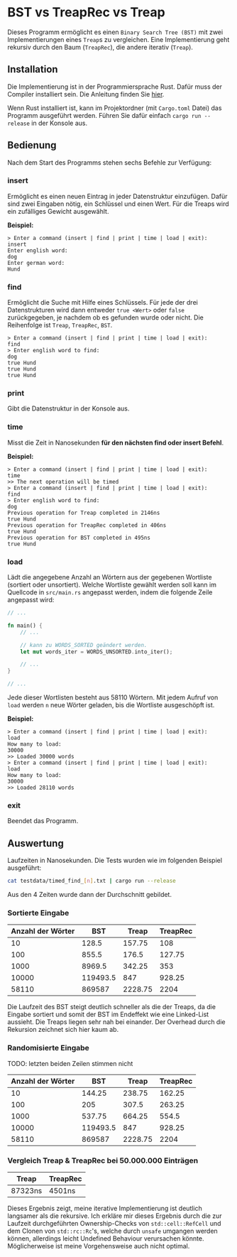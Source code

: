 # BST vs TreapRec vs Treap

Dieses Programm ermöglicht es einen `Binary Search Tree (BST)` mit zwei
Implementierungen eines `Treap`s zu vergleichen. Eine Implementierung geht
rekursiv durch den Baum (`TreapRec`), die andere iterativ (`Treap`).

## Installation

Die Implementierung ist in der Programmiersprache Rust. Dafür muss der Compiler
installiert sein. Die Anleitung finden Sie
[hier](https://www.rust-lang.org/tools/install).

Wenn Rust installiert ist, kann im Projektordner (mit `Cargo.toml` Datei) das
Programm ausgeführt werden. Führen Sie dafür einfach `cargo run --release` in
der Konsole aus.

## Bedienung

Nach dem Start des Programms stehen sechs Befehle zur Verfügung:

### insert

Ermöglicht es einen neuen Eintrag in jeder Datenstruktur einzufügen. Dafür sind
zwei Eingaben nötig, ein Schlüssel und einen Wert. Für die Treaps wird ein
zufälliges Gewicht ausgewählt.

**Beispiel:**

```
> Enter a command (insert | find | print | time | load | exit):
insert
Enter english word:
dog
Enter german word:
Hund
```

### find

Ermöglicht die Suche mit Hilfe eines Schlüssels. Für jede der drei
Datenstrukturen wird dann entweder `true <Wert>` oder `false` zurückgegeben, je
nachdem ob es gefunden wurde oder nicht. Die Reihenfolge ist `Treap`,
`TreapRec`, `BST`.

```
> Enter a command (insert | find | print | time | load | exit):
find
> Enter english word to find:
dog
true Hund
true Hund
true Hund
```

### print

Gibt die Datenstruktur in der Konsole aus.

### time

Misst die Zeit in Nanosekunden **für den nächsten find oder insert Befehl**.

**Beispiel:**

```
> Enter a command (insert | find | print | time | load | exit):
time
>> The next operation will be timed
> Enter a command (insert | find | print | time | load | exit):
find
> Enter english word to find:
dog
Previous operation for Treap completed in 2146ns
true Hund
Previous operation for TreapRec completed in 406ns
true Hund
Previous operation for BST completed in 495ns
true Hund
```

### load

Lädt die angegebene Anzahl an Wörtern aus der gegebenen Wortliste (sortiert oder
unsortiert). Welche Wortliste gewählt werden soll kann im Quellcode in
`src/main.rs` angepasst werden, indem die folgende Zeile angepasst wird:

```rust
// ...

fn main() {
	// ...

	// kann zu WORDS_SORTED geändert werden.
	let mut words_iter = WORDS_UNSORTED.into_iter();

	// ...
}

// ...
```

Jede dieser Wortlisten besteht aus 58110 Wörtern. Mit jedem Aufruf von `load`
werden `n` neue Wörter geladen, bis die Wortliste ausgeschöpft ist.

**Beispiel:**

```
> Enter a command (insert | find | print | time | load | exit):
load
How many to load:
30000
>> Loaded 30000 words
> Enter a command (insert | find | print | time | load | exit):
load
How many to load:
30000
>> Loaded 28110 words
```

### exit

Beendet das Programm.

## Auswertung

Laufzeiten in Nanosekunden. Die Tests wurden wie im folgenden Beispiel
ausgeführt:

```sh
cat testdata/timed_find_[n].txt | cargo run --release
```

Aus den 4 Zeiten wurde dann der Durchschnitt gebildet.

### Sortierte Eingabe

| Anzahl der Wörter | BST      | Treap   | TreapRec |
| ----------------- | -------- | ------- | -------- |
| 10                | 128.5    | 157.75  | 108      |
| 100               | 855.5    | 176.5   | 127.75   |
| 1000              | 8969.5   | 342.25  | 353      |
| 10000             | 119493.5 | 847     | 928.25   |
| 58110             | 869587   | 2228.75 | 2204     |

Die Laufzeit des BST steigt deutlich schneller als die der Treaps, da die
Eingabe sortiert und somit der BST im Endeffekt wie eine Linked-List aussieht.
Die Treaps liegen sehr nah bei einander. Der Overhead durch die Rekursion
zeichnet sich hier kaum ab.

### Randomisierte Eingabe

TODO: letzten beiden Zeilen stimmen nicht

| Anzahl der Wörter | BST      | Treap   | TreapRec |
| ----------------- | -------- | ------- | -------- |
| 10                | 144.25   | 238.75  | 162.25   |
| 100               | 205      | 307.5   | 263.25   |
| 1000              | 537.75   | 664.25  | 554.5    |
| 10000             | 119493.5 | 847     | 928.25   |
| 58110             | 869587   | 2228.75 | 2204     |

### Vergleich Treap & TreapRec bei 50.000.000 Einträgen

| Treap   | TreapRec |
| ------- | -------- |
| 87323ns | 4501ns   |

Dieses Ergebnis zeigt, meine iterative Implementierung ist deutlich langsamer
als die rekursive. Ich erkläre mir dieses Ergebnis durch die zur Laufzeit
durchgeführten Ownership-Checks von `std::cell::RefCell` und dem Clonen von
`std::rc::Rc`'s, welche durch `unsafe` umgangen werden können, allerdings leicht
Undefined Behaviour verursachen könnte. Möglicherweise ist meine Vorgehensweise
auch nicht optimal.
